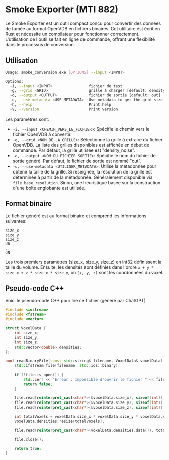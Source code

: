 # Smoke Exporter (MTI 882)

Le Smoke Exporter est un outil compact conçu pour convertir des données de fumée au format OpenVDB en fichiers binaires. Cet utilitaire est écrit en Rust et nécessite un compilateur pour fonctionner correctement. L'utilisation de l'outil se fait en ligne de commande, offrant une flexibilité dans le processus de conversion.

## Utilisation
```bash
Usage: smoke_conversion.exe [OPTIONS] --input <INPUT>

Options:
  -i, --input <INPUT>                fichier de test
  -g, --grid <GRID>                  grille à charger [default: density_noise]
  -o, --output <OUTPUT>              fichier de sortie [default: out]
  -u, --use-metadata <USE_METADATA>  Use metadata to get the grid size
  -h, --help                         Print help
  -V, --version                      Print version
```

Les paramètres sont:
- `-i, --input <CHEMIN_VERS_LE_FICHIER>`: Spécifie le chemin vers le fichier OpenVDB à convertir.
- `-g, --grid <NOM_DE_LA_GRILLE>`: Sélectionne la grille à extraire du fichier OpenVDB. La liste des grilles disponibles est affichée en début de commande. Par défaut, la grille utilisée est "density_noise".
- `-o, --output <NOM_DU_FICHIER_SORTIE>`: Spécifie le nom du fichier de sortie généré. Par défaut, le fichier de sortie est nommé "out".
- `-u, --use-metadata <UTILISER_METADATA>`: Utilise la métadonnée pour obtenir la taille de la grille. Si reseignée, la résolution de la grille est déterminée à partir de la métadonnée. Généralement disponible via `file_base_resolution`. Sinon, une heuristique basée sur la construction d'une boîte englobante est utilisée.

## Format binaire
Le fichier généré est au format binaire et comprend les informations suivantes:
```
size_x
size_y
size_z
d0
...
dN
```
Les trois premiers paramètres (size_x, size_y, size_z) en int32 définissent la taille du volume. Ensuite, les densités sont définies dans l'ordre `x + y * size_x + z * size_x * size_y`, où `(x, y, z)` sont les coordonnées du voxel.


## Pseudo-code C++
Voici le pseudo-code C++ pour lire ce fichier (généré par ChatGPT)
```cpp
#include <iostream>
#include <fstream>
#include <vector>

struct VoxelData {
    int size_x;
    int size_y;
    int size_z;
    std::vector<double> densities;
};

bool readBinaryFile(const std::string& filename, VoxelData& voxelData) {
    std::ifstream file(filename, std::ios::binary);
    
    if (!file.is_open()) {
        std::cerr << "Erreur : Impossible d'ouvrir le fichier " << filename << std::endl;
        return false;
    }

    file.read(reinterpret_cast<char*>(&voxelData.size_x), sizeof(int));
    file.read(reinterpret_cast<char*>(&voxelData.size_y), sizeof(int));
    file.read(reinterpret_cast<char*>(&voxelData.size_z), sizeof(int));

    int totalVoxels = voxelData.size_x * voxelData.size_y * voxelData.size_z;
    voxelData.densities.resize(totalVoxels);

    file.read(reinterpret_cast<char*>(voxelData.densities.data()), totalVoxels * sizeof(double));

    file.close();

    return true;
}
```
